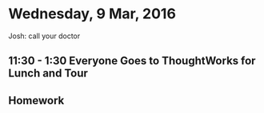 Wednesday,  9 Mar, 2016
=======================

Josh: call your doctor

11:30 - 1:30 Everyone Goes to ThoughtWorks for Lunch and Tour
-----------

Homework
--------
